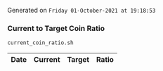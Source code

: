 Generated on `Friday 01-October-2021 at 19:18:53`

### Current to Target Coin Ratio
`current_coin_ratio.sh`

Date|Current|Target|Ratio
---|---|---|---
